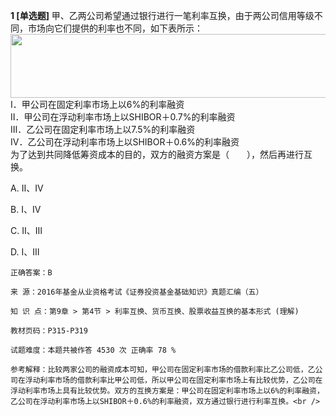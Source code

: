 **1 [单选题]** 甲、乙两公司希望通过银行进行一笔利率互换，由于两公司信用等级不同，市场向它们提供的利率也不同，如下表所示：<br />
<img width="860" height="102" src="http://wximg.233.com/attached/image/20170921/20170921203120_7505.jpg" /><br />
Ⅰ．甲公司在固定利率市场上以6%的利率融资<br />
Ⅱ．甲公司在浮动利率市场上以SHIBOR＋0.7%的利率融资<br />
Ⅲ．乙公司在固定利率市场上以7.5%的利率融资<br />
Ⅳ．乙公司在浮动利率市场上以SHIBOR＋0.6%的利率融资<br />
为了达到共同降低筹资成本的目的，双方的融资方案是（&emsp;&emsp;），然后再进行互换。

A. Ⅱ、Ⅳ

B. Ⅰ、Ⅳ

C. Ⅱ、Ⅲ

D. Ⅰ、Ⅲ

```
正确答案：B

来 源：2016年基金从业资格考试《证券投资基金基础知识》真题汇编（五）

知 识 点：第9章 > 第4节 > 利率互换、货币互换、股票收益互换的基本形式 (理解)

教材页码：P315-P319

试题难度：本题共被作答 4530 次 正确率 78 %

参考解释：比较两家公司的融资成本可知，甲公司在固定利率市场的借款利率比乙公司低，乙公司在浮动利率市场的借款利率比甲公司低，所以甲公司在固定利率市场上有比较优势，乙公司在浮动利率市场上具有比较优势。双方的互换方案是：甲公司在固定利率市场上以6%的利率融资，乙公司在浮动利率市场上以SHIBOR＋0.6%的利率融资，双方通过银行进行利率互换。<br />

```

